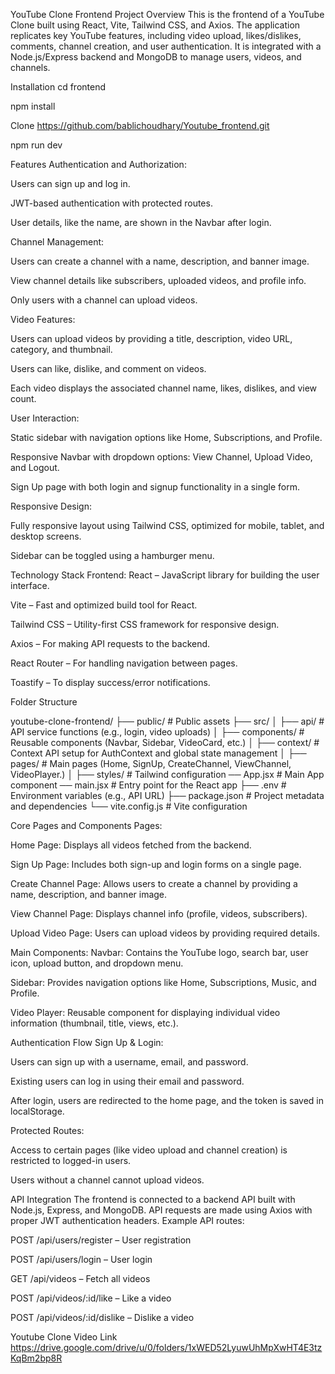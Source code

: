 YouTube Clone Frontend
Project Overview
This is the frontend of a YouTube Clone built using React, Vite, Tailwind CSS, and Axios. The application replicates key YouTube features, including video upload, likes/dislikes, comments, channel creation, and user authentication. It is integrated with a Node.js/Express backend and MongoDB to manage users, videos, and channels.

Installation
cd frontend

npm install

Clone https://github.com/bablichoudhary/Youtube_frontend.git

npm run dev

Features
Authentication and Authorization:

Users can sign up and log in.

JWT-based authentication with protected routes.

User details, like the name, are shown in the Navbar after login.

Channel Management:

Users can create a channel with a name, description, and banner image.

View channel details like subscribers, uploaded videos, and profile info.

Only users with a channel can upload videos.

Video Features:

Users can upload videos by providing a title, description, video URL, category, and thumbnail.

Users can like, dislike, and comment on videos.

Each video displays the associated channel name, likes, dislikes, and view count.

User Interaction:

Static sidebar with navigation options like Home, Subscriptions, and Profile.

Responsive Navbar with dropdown options: View Channel, Upload Video, and Logout.

Sign Up page with both login and signup functionality in a single form.

Responsive Design:

Fully responsive layout using Tailwind CSS, optimized for mobile, tablet, and desktop screens.

Sidebar can be toggled using a hamburger menu.

Technology Stack
Frontend:
React – JavaScript library for building the user interface.

Vite – Fast and optimized build tool for React.

Tailwind CSS – Utility-first CSS framework for responsive design.

Axios – For making API requests to the backend.

React Router – For handling navigation between pages.

Toastify – To display success/error notifications.

Folder Structure

youtube-clone-frontend/
├── public/ # Public assets
├── src/
│ ├── api/ # API service functions (e.g., login, video uploads)
│ ├── components/ # Reusable components (Navbar, Sidebar, VideoCard, etc.)
│ ├── context/ # Context API setup for AuthContext and global state management
│ ├── pages/ # Main pages (Home, SignUp, CreateChannel, ViewChannel, VideoPlayer.)
│ ├── styles/ # Tailwind configuration
── App.jsx # Main App component
── main.jsx # Entry point for the React app
├── .env # Environment variables (e.g., API URL)
├── package.json # Project metadata and dependencies
└── vite.config.js # Vite configuration

Core Pages and Components Pages:

Home Page: Displays all videos fetched from the backend.

Sign Up Page: Includes both sign-up and login forms on a single page.

Create Channel Page: Allows users to create a channel by providing a name, description, and banner image.

View Channel Page: Displays channel info (profile, videos, subscribers).

Upload Video Page: Users can upload videos by providing required details.

Main Components:
Navbar: Contains the YouTube logo, search bar, user icon, upload button, and dropdown menu.

Sidebar: Provides navigation options like Home, Subscriptions, Music, and Profile.

Video Player: Reusable component for displaying individual video information (thumbnail, title, views, etc.).

Authentication Flow
Sign Up & Login:

Users can sign up with a username, email, and password.

Existing users can log in using their email and password.

After login, users are redirected to the home page, and the token is saved in localStorage.

Protected Routes:

Access to certain pages (like video upload and channel creation) is restricted to logged-in users.

Users without a channel cannot upload videos.

API Integration
The frontend is connected to a backend API built with Node.js, Express, and MongoDB. API requests are made using Axios with proper JWT authentication headers.
Example API routes:

POST /api/users/register – User registration

POST /api/users/login – User login

GET /api/videos – Fetch all videos

POST /api/videos/:id/like – Like a video

POST /api/videos/:id/dislike – Dislike a video

Youtube Clone Video Link
https://drive.google.com/drive/u/0/folders/1xWED52LyuwUhMpXwHT4E3tzKqBm2bp8R

